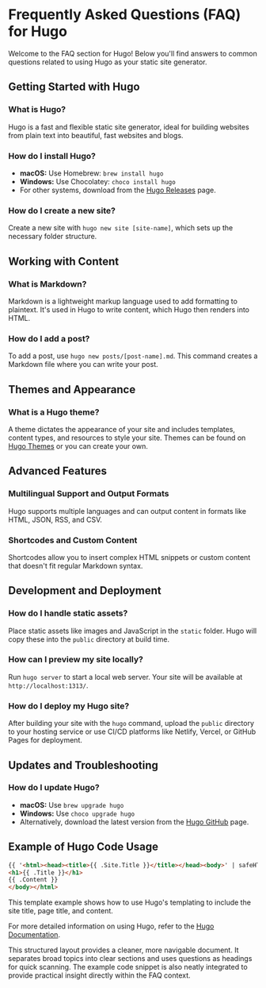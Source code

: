 # Frequently Asked Questions (FAQ) for Hugo

Welcome to the FAQ section for Hugo! Below you'll find answers to common questions related to using Hugo as your static site generator.

## Getting Started with Hugo

### What is Hugo?
Hugo is a fast and flexible static site generator, ideal for building websites from plain text into beautiful, fast websites and blogs.

### How do I install Hugo?
- **macOS:** Use Homebrew: `brew install hugo`
- **Windows:** Use Chocolatey: `choco install hugo`
- For other systems, download from the [Hugo Releases](https://github.com/gohugoio/hugo/releases) page.

### How do I create a new site?
Create a new site with `hugo new site [site-name]`, which sets up the necessary folder structure.

## Working with Content

### What is Markdown?
Markdown is a lightweight markup language used to add formatting to plaintext. It's used in Hugo to write content, which Hugo then renders into HTML.

### How do I add a post?
To add a post, use `hugo new posts/[post-name].md`. This command creates a Markdown file where you can write your post.

## Themes and Appearance

### What is a Hugo theme?
A theme dictates the appearance of your site and includes templates, content types, and resources to style your site. Themes can be found on [Hugo Themes](https://themes.gohugo.io/) or you can create your own.

## Advanced Features

### Multilingual Support and Output Formats
Hugo supports multiple languages and can output content in formats like HTML, JSON, RSS, and CSV.

### Shortcodes and Custom Content
Shortcodes allow you to insert complex HTML snippets or custom content that doesn't fit regular Markdown syntax.

## Development and Deployment

### How do I handle static assets?
Place static assets like images and JavaScript in the `static` folder. Hugo will copy these into the `public` directory at build time.

### How can I preview my site locally?
Run `hugo server` to start a local web server. Your site will be available at `http://localhost:1313/`.

### How do I deploy my Hugo site?
After building your site with the `hugo` command, upload the `public` directory to your hosting service or use CI/CD platforms like Netlify, Vercel, or GitHub Pages for deployment.

## Updates and Troubleshooting

### How do I update Hugo?
- **macOS:** Use `brew upgrade hugo`
- **Windows:** Use `choco upgrade hugo`
- Alternatively, download the latest version from the [Hugo GitHub](https://github.com/gohugoio/hugo) page.

## Example of Hugo Code Usage

```html
{{ '<html><head><title>{{ .Site.Title }}</title></head><body>' | safeHTML }}
<h1>{{ .Title }}</h1>
{{ .Content }}
</body></html>
```
This template example shows how to use Hugo's templating to include the site title, page title, and content.

For more detailed information on using Hugo, refer to the [Hugo Documentation](https://gohugo.io/documentation/).

This structured layout provides a cleaner, more navigable document. It separates broad topics into clear sections and uses questions as headings for quick scanning. The example code snippet is also neatly integrated to provide practical insight directly within the FAQ context.
